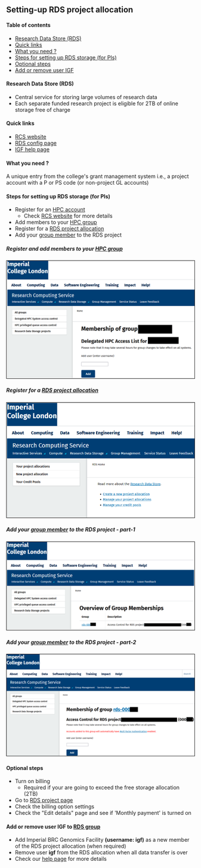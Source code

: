 ## Setting-up RDS project allocation

#### Table of contents
* [Research Data Store (RDS)](#/2)
* [Quick links](#/3)
* [What you need ?](#/4)
* [Steps for setting up RDS storage (for PIs)](#/5)
* [Optional steps](#/10)
* [Add or remove user IGF](#/11)

#### Research Data Store (RDS)
* Central service for storing large volumes of research data
* Each separate funded research project is eligible for 2TB of online storage free of charge

#### Quick links
* [RCS website](https://www.imperial.ac.uk/admin-services/ict/self-service/research-support/rcs/rds/)
* [RDS config page](https://selfservice.rcs.imperial.ac.uk/groups/manage/rds/)
* [IGF help page](https://imperial-genomics-facility.github.io/igf-pipeline-help/data_access.html)

#### What you need ?
A unique entry from the college's grant management system
i.e., a project account with a P or PS code (or non-project GL accounts)

#### Steps for setting up RDS storage (for PIs)
* Register for an [HPC account](https://selfservice.rcs.imperial.ac.uk/registration/hpc)
  * Check [RCS website](https://www.imperial.ac.uk/admin-services/ict/self-service/research-support/rcs/support/getting-started/) for more details
* Add members to your [HPC group](https://selfservice.rcs.imperial.ac.uk/groups/manage/hpc-access/)
* Register for a [RDS project allocation](https://selfservice.rcs.imperial.ac.uk/rds)
* Add your [group member](https://selfservice.rcs.imperial.ac.uk/groups/manage/rds/) to the RDS project

##### Register and add members to your [HPC group](https://selfservice.rcs.imperial.ac.uk/groups/manage/hpc-access/)
<img src="../slide_images/hpc_add_group_members.png" style="border:1px solid black">

##### Register for a [RDS project allocation](https://selfservice.rcs.imperial.ac.uk/rds)
<img src="../slide_images/rds_create_project_allocation.png" style="border:1px solid black">

##### Add your [group member](https://selfservice.rcs.imperial.ac.uk/groups/manage/rds/) to the RDS project - part-1
<img src="../slide_images/rds_add_group_member_1.png" style="border:1px solid black">

##### Add your [group member](https://selfservice.rcs.imperial.ac.uk/groups/manage/rds/) to the RDS project - part-2
<img src="../slide_images/rds_add_group_member_2.png" style="border:1px solid black">

#### Optional steps
* Turn on billing
  * Required if your are going to exceed the free storage allocation (2TB)
* Go to [RDS project page](https://api.rcs.imperial.ac.uk/rds/manage/projects)
* Check the billing option settings
* Check the "Edit details" page and see if 'Monthly payment' is turned on

#### Add or remove user IGF to [RDS group](https://selfservice.rcs.imperial.ac.uk/groups/manage/rds/)
* Add Imperial BRC Genomics Facility __(username: igf)__ as a new member of the RDS project allocation (when required)
* Remove user __igf__ from the RDS allocation when all data transfer is over
* Check our [help page](https://imperial-genomics-facility.github.io/igf-pipeline-help/data_access.html#imperial-college-research-data-store-based-transfer) for more details